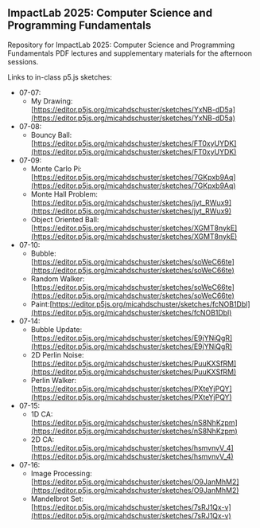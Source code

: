## ImpactLab 2025: Computer Science and Programming Fundamentals

Repository for ImpactLab 2025: Computer Science and Programming Fundamentals PDF lectures and supplementary materials for the afternoon sessions.

Links to in-class p5.js sketches:

 - 07-07:
     - My Drawing: [https://editor.p5js.org/micahdschuster/sketches/YxNB-dD5a](https://editor.p5js.org/micahdschuster/sketches/YxNB-dD5a)
 - 07-08:
     - Bouncy Ball: [https://editor.p5js.org/micahdschuster/sketches/FT0xyUYDK](https://editor.p5js.org/micahdschuster/sketches/FT0xyUYDK)
 - 07-09:
     - Monte Carlo Pi: [https://editor.p5js.org/micahdschuster/sketches/7GKpxb9Aq](https://editor.p5js.org/micahdschuster/sketches/7GKpxb9Aq)
     - Monte Hall Problem: [https://editor.p5js.org/micahdschuster/sketches/jyt_RWux9](https://editor.p5js.org/micahdschuster/sketches/jyt_RWux9)
     - Object Oriented Ball: [https://editor.p5js.org/micahdschuster/sketches/XGMT8nykE](https://editor.p5js.org/micahdschuster/sketches/XGMT8nykE)
 - 07-10:
     - Bubble: [https://editor.p5js.org/micahdschuster/sketches/soWeC66te](https://editor.p5js.org/micahdschuster/sketches/soWeC66te)
     - Random Walker: [https://editor.p5js.org/micahdschuster/sketches/soWeC66te](https://editor.p5js.org/micahdschuster/sketches/soWeC66te)
     - Paint:[https://editor.p5js.org/micahdschuster/sketches/fcNOB1Dbl](https://editor.p5js.org/micahdschuster/sketches/fcNOB1Dbl)
 - 07-14:
     - Bubble Update: [https://editor.p5js.org/micahdschuster/sketches/E9jYNiQgR](https://editor.p5js.org/micahdschuster/sketches/E9jYNiQgR)
     - 2D Perlin Noise: [https://editor.p5js.org/micahdschuster/sketches/PuuKXSfRM](https://editor.p5js.org/micahdschuster/sketches/PuuKXSfRM)
     - Perlin Walker: [https://editor.p5js.org/micahdschuster/sketches/PXteYjPQY](https://editor.p5js.org/micahdschuster/sketches/PXteYjPQY)
 - 07-15:
     - 1D CA: [https://editor.p5js.org/micahdschuster/sketches/nS8NhKzpm](https://editor.p5js.org/micahdschuster/sketches/nS8NhKzpm)
     - 2D CA: [https://editor.p5js.org/micahdschuster/sketches/hsmvnvV_4](https://editor.p5js.org/micahdschuster/sketches/hsmvnvV_4)
 - 07-16:
     - Image Processing: [https://editor.p5js.org/micahdschuster/sketches/O9JanMhM2](https://editor.p5js.org/micahdschuster/sketches/O9JanMhM2)
     - Mandelbrot Set: [https://editor.p5js.org/micahdschuster/sketches/7sRJ1Qx-v](https://editor.p5js.org/micahdschuster/sketches/7sRJ1Qx-v)
